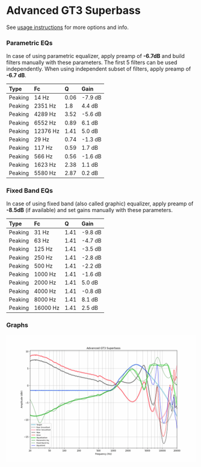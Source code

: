 # Advanced GT3 Superbass
See [usage instructions](https://github.com/jaakkopasanen/AutoEq#usage) for more options and info.

### Parametric EQs
In case of using parametric equalizer, apply preamp of **-6.7dB** and build filters manually
with these parameters. The first 5 filters can be used independently.
When using independent subset of filters, apply preamp of **-6.7 dB**.

| Type    | Fc       |    Q | Gain    |
|:--------|:---------|:-----|:--------|
| Peaking | 14 Hz    | 0.06 | -7.9 dB |
| Peaking | 2351 Hz  | 1.8  | 4.4 dB  |
| Peaking | 4289 Hz  | 3.52 | -5.6 dB |
| Peaking | 6552 Hz  | 0.89 | 6.1 dB  |
| Peaking | 12376 Hz | 1.41 | 5.0 dB  |
| Peaking | 29 Hz    | 0.74 | -1.3 dB |
| Peaking | 117 Hz   | 0.59 | 1.7 dB  |
| Peaking | 566 Hz   | 0.56 | -1.6 dB |
| Peaking | 1623 Hz  | 2.38 | 1.1 dB  |
| Peaking | 5580 Hz  | 2.87 | 0.2 dB  |

### Fixed Band EQs
In case of using fixed band (also called graphic) equalizer, apply preamp of **-8.5dB**
(if available) and set gains manually with these parameters.

| Type    | Fc       |    Q | Gain    |
|:--------|:---------|:-----|:--------|
| Peaking | 31 Hz    | 1.41 | -9.8 dB |
| Peaking | 63 Hz    | 1.41 | -4.7 dB |
| Peaking | 125 Hz   | 1.41 | -3.5 dB |
| Peaking | 250 Hz   | 1.41 | -2.8 dB |
| Peaking | 500 Hz   | 1.41 | -2.2 dB |
| Peaking | 1000 Hz  | 1.41 | -1.6 dB |
| Peaking | 2000 Hz  | 1.41 | 5.0 dB  |
| Peaking | 4000 Hz  | 1.41 | -0.8 dB |
| Peaking | 8000 Hz  | 1.41 | 8.1 dB  |
| Peaking | 16000 Hz | 1.41 | 2.5 dB  |

### Graphs
![](./Advanced%20GT3%20Superbass.png)